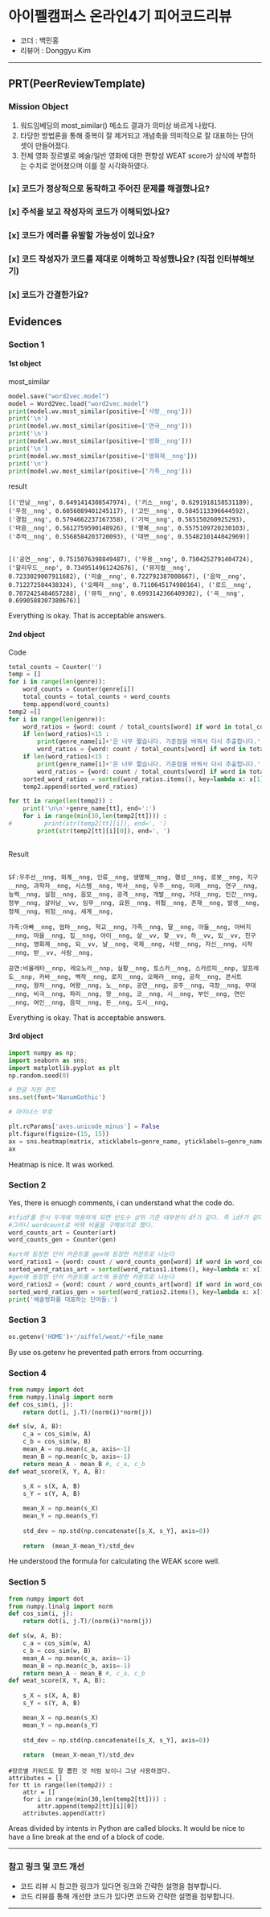 # 아이펠캠퍼스 온라인4기 피어코드리뷰

- 코더 : 백민홍
- 리뷰어 : Donggyu Kim

---------------------------------------------
## **PRT(PeerReviewTemplate)**
### Mission Object
1. 워드임베딩의 most_similar() 메소드 결과가 의미상 바르게 나왔다.
2. 타당한 방법론을 통해 중복이 잘 제거되고 개념축을 의미적으로 잘 대표하는 단어 셋이 만들어졌다.
3. 전체 영화 장르별로 예술/일반 영화에 대한 편향성 WEAT score가 상식에 부합하는 수치로 얻어졌으며 이를 잘 시각화하였다.

### **[x] 코드가 정상적으로 동작하고 주어진 문제를 해결했나요?**
### **[x] 주석을 보고 작성자의 코드가 이해되었나요?**
### **[x] 코드가 에러를 유발할 가능성이 있나요?**
### **[x] 코드 작성자가 코드를 제대로 이해하고 작성했나요?** (직접 인터뷰해보기)
### **[x] 코드가 간결한가요?**

## Evidences
### Section 1

#### 1st object
most_similar 
```python
model.save("word2vec.model")
model = Word2Vec.load("word2vec.model")
print(model.wv.most_similar(positive=['사랑__nng']))
print('\n')
print(model.wv.most_similar(positive=['연극__nng']))
print('\n')
print(model.wv.most_similar(positive=['영화__nng']))
print('\n')
print(model.wv.most_similar(positive=['영화제__nng']))
print('\n')
print(model.wv.most_similar(positive=['가족__nng']))
```

result
```
[('만남__nng', 0.6491414308547974), ('키스__nng', 0.6291918158531189), ('우정__nng', 0.6056089401245117), ('고민__nng', 0.5845113396644592), ('경험__nng', 0.5794662237167358), ('기억__nng', 0.565150260925293), ('마음__nng', 0.5612759590148926), ('행복__nng', 0.5575109720230103), ('추억__nng', 0.5568584203720093), ('대면__nng', 0.5548210144042969)]


[('공연__nng', 0.7515076398849487), ('무용__nng', 0.7504252791404724), ('할리우드__nnp', 0.7349514961242676), ('뮤지컬__nng', 0.7233029007911682), ('미술__nng', 0.722792387008667), ('음악__nng', 0.712272584438324), ('오페라__nng', 0.7110645174980164), ('로드__nng', 0.7072425484657288), ('뮤직__nng', 0.6993142366409302), ('곡__nng', 0.6990588307380676)]
```

Everything is okay.
That is acceptable answers.

#### 2nd object

Code
```python
total_counts = Counter('')
temp = []
for i in range(len(genre)):
    word_counts = Counter(genre[i])
    total_counts = total_counts + word_counts
    temp.append(word_counts)
temp2 =[]
for i in range(len(genre)):
    word_ratios = {word: count / total_counts[word] if word in total_counts else 1 for word, count in temp[i].items() if count > 30}
    if len(word_ratios)<15 :
        print(genre_name[i]+'은 너무 짧습니다. 기준점을 바꿔서 다시 추출합니다.')
        word_ratios = {word: count / total_counts[word] if word in total_counts else 1 for word, count in temp[i].items() if count > 15}
    if len(word_ratios)<15 :
        print(genre_name[i]+'은 너무 짧습니다. 기준점을 바꿔서 다시 추출합니다.')
        word_ratios = {word: count / total_counts[word] if word in total_counts else 1 for word, count in temp[i].items() if count > 5}
    sorted_word_ratios = sorted(word_ratios.items(), key=lambda x: x[1], reverse=True)
    temp2.append(sorted_word_ratios)

for tt in range(len(temp2)) :
    print('\n\n'+genre_name[tt], end=':')
    for i in range(min(30,len(temp2[tt]))) :
#         print(str(temp2[tt][i]), end=', ')
        print(str(temp2[tt][i][0]), end=', ')
    
```

Result
```

SF:우주선__nng, 외계__nng, 인류__nng, 생명체__nng, 행성__nng, 로봇__nng, 지구__nng, 과학자__nng, 시스템__nng, 박사__nng, 우주__nng, 미래__nng, 연구__nng, 능력__nng, 실험__nng, 음모__nng, 공격__nng, 개발__nng, 거대__nng, 인간__nng, 정부__nng, 살아남__vv, 임무__nng, 요원__nng, 위협__nng, 존재__nng, 발생__nng, 정체__nng, 위험__nng, 세계__nng, 

가족:아빠__nng, 엄마__nng, 학교__nng, 가족__nng, 딸__nng, 아들__nng, 아버지__nng, 마을__nng, 집__nng, 아이__nng, 살__vv, 찾__vv, 하__vv, 있__vv, 친구__nng, 영화제__nng, 되__vv, 날__nng, 국제__nng, 사랑__nng, 자신__nng, 시작__nng, 받__vv, 사람__nng, 

공연:비올레타__nnp, 레오노라__nnp, 실황__nng, 토스카__nng, 스카르피__nnp, 알프레도__nnp, 카바__nng, 백작__nng, 로지__nng, 오페라__nng, 공작__nng, 콘서트__nng, 왕자__nng, 여왕__nng, 노__nnp, 공연__nng, 공주__nng, 극장__nng, 무대__nng, 비극__nng, 파리__nng, 왕__nng, 코__nng, 시__nng, 부인__nng, 연인__nng, 여인__nng, 음악__nng, 돈__nng, 도시__nng, 

```

Everything is okay.
That is acceptable answers.

#### 3rd object

```python
import numpy as np; 
import seaborn as sns; 
import matplotlib.pyplot as plt
np.random.seed(0)

# 한글 지원 폰트
sns.set(font='NanumGothic')

# 마이너스 부호 

plt.rcParams['axes.unicode_minus'] = False
plt.figure(figsize=(15, 15))
ax = sns.heatmap(matrix, xticklabels=genre_name, yticklabels=genre_name, annot=True,  cmap='RdYlGn_r')
ax

```

Heatmap is nice.
It was worked.


### Section 2

Yes, there is enuogh comments, i can understand what the code do.
```python
#tfidf를 문서 두개에 적용하게 되면 빈도수 상위 기준 대부분이 df가 같다. 즉 idf가 같다.
#그러니 wordcount로 바꿔 비율을 구해보기로 했다.
word_counts_art = Counter(art)
word_counts_gen = Counter(gen)

#art에 등장한 단어 카운트를 gen에 등장한 카운트로 나눈다
word_ratios1 = {word: count / word_counts_gen[word] if word in word_counts_gen else 1 for word, count in word_counts_art.items() if count > 30}
sorted_word_ratios_art = sorted(word_ratios1.items(), key=lambda x: x[1], reverse=True)
#gen에 등장한 단어 카운트를 art에 등장한 카운트로 나눈다
word_ratios2 = {word: count / word_counts_art[word] if word in word_counts_art else 1 for word, count in word_counts_gen.items() if count > 30}
sorted_word_ratios_gen = sorted(word_ratios2.items(), key=lambda x: x[1], reverse=True)
print('예술영화를 대표하는 단어들:')
```

### Section 3
```python
os.getenv('HOME')+'/aiffel/weat/'+file_name
```

By use os.getenv he prevented path errors from occurring.


### Section 4

```python
from numpy import dot
from numpy.linalg import norm
def cos_sim(i, j):
    return dot(i, j.T)/(norm(i)*norm(j))

def s(w, A, B):
    c_a = cos_sim(w, A)
    c_b = cos_sim(w, B)
    mean_A = np.mean(c_a, axis=-1)
    mean_B = np.mean(c_b, axis=-1)
    return mean_A - mean_B #, c_a, c_b
def weat_score(X, Y, A, B):
    
    s_X = s(X, A, B)
    s_Y = s(Y, A, B)

    mean_X = np.mean(s_X)
    mean_Y = np.mean(s_Y)
    
    std_dev = np.std(np.concatenate([s_X, s_Y], axis=0))
    
    return  (mean_X-mean_Y)/std_dev
```

He understood the formula for calculating the WEAK score well.

### Section 5

```python
from numpy import dot
from numpy.linalg import norm
def cos_sim(i, j):
    return dot(i, j.T)/(norm(i)*norm(j))

def s(w, A, B):
    c_a = cos_sim(w, A)
    c_b = cos_sim(w, B)
    mean_A = np.mean(c_a, axis=-1)
    mean_B = np.mean(c_b, axis=-1)
    return mean_A - mean_B #, c_a, c_b
def weat_score(X, Y, A, B):
    
    s_X = s(X, A, B)
    s_Y = s(Y, A, B)

    mean_X = np.mean(s_X)
    mean_Y = np.mean(s_Y)
    
    std_dev = np.std(np.concatenate([s_X, s_Y], axis=0))
    
    return  (mean_X-mean_Y)/std_dev
```

```
#장르별 키워드도 잘 뽑힌 것 처럼 보이니 그냥 사용하겠다.
attributes = []
for tt in range(len(temp2)) :
    attr = []
    for i in range(min(30,len(temp2[tt]))) :
        attr.append(temp2[tt][i][0])
    attributes.append(attr)
```

Areas divided by intents in Python are called blocks.
It would be nice to have a line break at the end of a block of code.


----------------------------------------------
### **참고 링크 및 코드 개선**
* 코드 리뷰 시 참고한 링크가 있다면 링크와 간략한 설명을 첨부합니다.
* 코드 리뷰를 통해 개선한 코드가 있다면 코드와 간략한 설명을 첨부합니다.

----------------------------------------------

